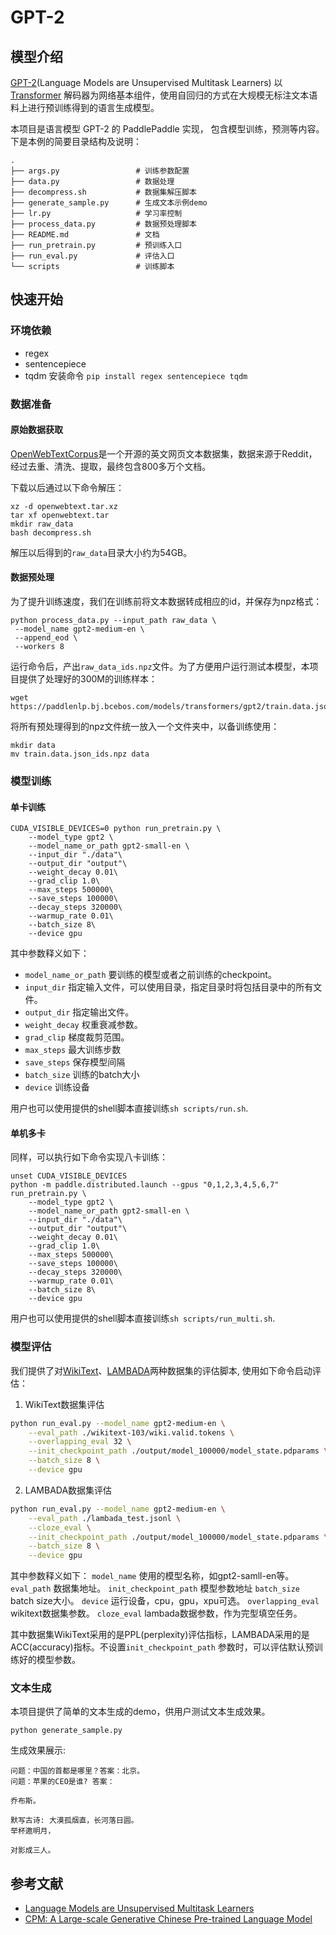 # GPT-2

## 模型介绍
[GPT-2](https://cdn.openai.com/better-language-models/language_models_are_unsupervised_multitask_learners.pdf)(Language Models are Unsupervised Multitask Learners) 以[Transformer](https://arxiv.org/abs/1706.03762) 解码器为网络基本组件，使用自回归的方式在大规模无标注文本语料上进行预训练得到的语言生成模型。

本项目是语言模型 GPT-2 的 PaddlePaddle 实现， 包含模型训练，预测等内容。下是本例的简要目录结构及说明：

```text
.
├── args.py                 # 训练参数配置
├── data.py                 # 数据处理
├── decompress.sh           # 数据集解压脚本
├── generate_sample.py      # 生成文本示例demo
├── lr.py                   # 学习率控制
├── process_data.py         # 数据预处理脚本
├── README.md               # 文档
├── run_pretrain.py         # 预训练入口
├── run_eval.py             # 评估入口
└── scripts                 # 训练脚本
```

## 快速开始

### 环境依赖
- regex
- sentencepiece
- tqdm
安装命令 `pip install regex sentencepiece tqdm`

### 数据准备

#### 原始数据获取

[OpenWebTextCorpus](https://skylion007.github.io/OpenWebTextCorpus/)是一个开源的英文网页文本数据集，数据来源于Reddit，经过去重、清洗、提取，最终包含800多万个文档。

下载以后通过以下命令解压：

```shell
xz -d openwebtext.tar.xz
tar xf openwebtext.tar
mkdir raw_data
bash decompress.sh  
```

解压以后得到的`raw_data`目录大小约为54GB。

#### 数据预处理

为了提升训练速度，我们在训练前将文本数据转成相应的id，并保存为npz格式：

```shell
python process_data.py --input_path raw_data \
 --model_name gpt2-medium-en \
 --append_eod \
 --workers 8
```

运行命令后，产出`raw_data_ids.npz`文件。为了方便用户运行测试本模型，本项目提供了处理好的300M的训练样本：

```shell
wget https://paddlenlp.bj.bcebos.com/models/transformers/gpt2/train.data.json_ids.npz
```

将所有预处理得到的npz文件统一放入一个文件夹中，以备训练使用：

```
mkdir data
mv train.data.json_ids.npz data
```

### 模型训练

#### 单卡训练

```shell
CUDA_VISIBLE_DEVICES=0 python run_pretrain.py \
    --model_type gpt2 \
    --model_name_or_path gpt2-small-en \
    --input_dir "./data"\
    --output_dir "output"\
    --weight_decay 0.01\
    --grad_clip 1.0\
    --max_steps 500000\
    --save_steps 100000\
    --decay_steps 320000\
    --warmup_rate 0.01\
    --batch_size 8\
    --device gpu
```

其中参数释义如下：
- `model_name_or_path` 要训练的模型或者之前训练的checkpoint。
- `input_dir` 指定输入文件，可以使用目录，指定目录时将包括目录中的所有文件。
- `output_dir` 指定输出文件。
- `weight_decay` 权重衰减参数。
- `grad_clip` 梯度裁剪范围。
- `max_steps` 最大训练步数
- `save_steps` 保存模型间隔
- `batch_size` 训练的batch大小
- `device` 训练设备

用户也可以使用提供的shell脚本直接训练`sh scripts/run.sh`.

#### 单机多卡

同样，可以执行如下命令实现八卡训练：

```shell
unset CUDA_VISIBLE_DEVICES
python -m paddle.distributed.launch --gpus "0,1,2,3,4,5,6,7" run_pretrain.py \
    --model_type gpt2 \
    --model_name_or_path gpt2-small-en \
    --input_dir "./data"\
    --output_dir "output"\
    --weight_decay 0.01\
    --grad_clip 1.0\
    --max_steps 500000\
    --save_steps 100000\
    --decay_steps 320000\
    --warmup_rate 0.01\
    --batch_size 8\
    --device gpu
```

用户也可以使用提供的shell脚本直接训练`sh scripts/run_multi.sh`.

### 模型评估

我们提供了对[WikiText](https://s3.amazonaws.com/research.metamind.io/wikitext/wikitext-103-v1.zip)、[LAMBADA](https://raw.githubusercontent.com/cybertronai/bflm/master/lambada_test.jsonl)两种数据集的评估脚本, 使用如下命令启动评估：

1. WikiText数据集评估
```bash
python run_eval.py --model_name gpt2-medium-en \
    --eval_path ./wikitext-103/wiki.valid.tokens \
    --overlapping_eval 32 \
    --init_checkpoint_path ./output/model_100000/model_state.pdparams \
    --batch_size 8 \
    --device gpu
```

2. LAMBADA数据集评估
```bash
python run_eval.py --model_name gpt2-medium-en \
    --eval_path ./lambada_test.jsonl \
    --cloze_eval \
    --init_checkpoint_path ./output/model_100000/model_state.pdparams \
    --batch_size 8 \
    --device gpu
```
其中参数释义如下：
`model_name` 使用的模型名称，如gpt2-samll-en等。
`eval_path` 数据集地址。
`init_checkpoint_path` 模型参数地址
`batch_size` batch size大小。
`device` 运行设备，cpu，gpu，xpu可选。
`overlapping_eval` wikitext数据集参数。
`cloze_eval` lambada数据参数，作为完型填空任务。

其中数据集WikiText采用的是PPL(perplexity)评估指标，LAMBADA采用的是ACC(accuracy)指标。不设置`init_checkpoint_path` 参数时，可以评估默认预训练好的模型参数。


### 文本生成

本项目提供了简单的文本生成的demo，供用户测试文本生成效果。

```shell
python generate_sample.py
```

生成效果展示:
```text
问题：中国的首都是哪里？答案：北京。
问题：苹果的CEO是谁? 答案：

乔布斯。

默写古诗: 大漠孤烟直，长河落日圆。
举杯邀明月，

对影成三人。
```

## 参考文献
- [Language Models are Unsupervised Multitask Learners](https://cdn.openai.com/better-language-models/language_models_are_unsupervised_multitask_learners.pdf)
- [CPM: A Large-scale Generative Chinese Pre-trained Language Model](https://arxiv.org/abs/2012.00413)
